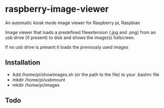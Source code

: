 raspberry-image-viewer
======================

An automatic kiosk mode image viewer for Raspberry pi, Raspbian

Image viewer that loads a predefined fileextension (.jpg and .png) from an usb drive (if present) to disk and shows the image(s) fullscreen.

If no usb drive is present it loads the previously used images

Installation
------------

* Add /home/pi/showimages.sh (or the path to the file) to your .bashrc file
* mkdir /home/pi/usbmount
* mkdir /home/pi/images

Todo
----
